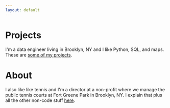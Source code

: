 ```yaml
---
layout: default
---
```


<link rel="shortcut icon" type="image/x-icon" href="assets/images/icon.ico">

# Projects

I'm a data engineer living in Brooklyn, NY and I like Python, SQL, and maps. These are [some of my projects](./projects.md).

# About

I also like like tennis and I'm a director at a non-profit where we manage the public tennis courts at Fort Greene Park in Brooklyn, NY. I explain that plus all the other non-code stuff [here](./story.md).
